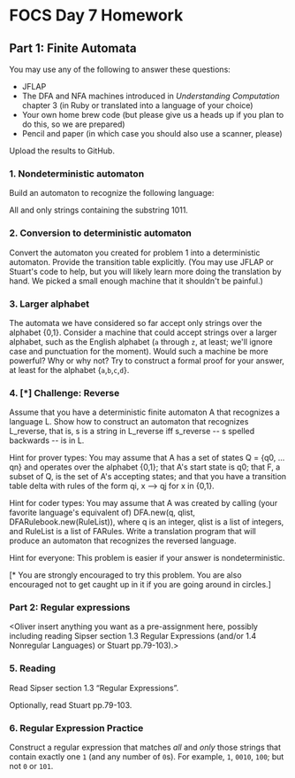 # FOCS Day 7 Homework

## Part 1: Finite Automata

You may use any of the following to answer these questions:

 - JFLAP
 - The DFA and NFA machines introduced in _Understanding Computation_ chapter 3 (in Ruby or translated into a language of your choice)
 - Your own home brew code (but please give us a heads up if you plan to do this, so we are prepared) 
 - Pencil and paper (in which case you should also use a scanner, please)

Upload the results to GitHub.

### 1. Nondeterministic automaton

Build an automaton to recognize the following language:

All and only strings containing the substring 1011.

### 2. Conversion to deterministic automaton

Convert the automaton you created for problem 1 into a deterministic automaton.  Provide the transition table explicitly.  (You may use JFLAP or Stuart's code to help, but you will likely learn more doing the translation by hand.  We picked a small enough machine that it shouldn't be painful.)

### 3. Larger alphabet

The automata we have considered so far accept only strings over the alphabet {0,1}.  Consider a machine that could accept strings over a larger alphabet, such as the English alphabet (`a` through `z`, at least; we'll ignore case and punctuation for the moment).  Would such a machine be more powerful?  Why or why not?  Try to construct a formal proof for your answer, at least for the alphabet {`a`,`b`,`c`,`d`}.

### 4. [*] Challenge: Reverse

Assume that you have a deterministic finite automaton A that recognizes a language L.  Show how to construct an automaton that recognizes L_reverse, that is, s is a string in L_reverse iff s_reverse -- s spelled backwards -- is in L.

Hint for prover types:  You may assume that A has a set of states Q = {q0, ... qn} and operates over the alphabet {0,1}; that A's start state is q0; that F, a subset of Q, is the set of A's accepting states; and that you have a transition table delta with rules of the form qi, x --> qj for x in {0,1}. 

Hint for coder types:  You may assume that A was created by calling (your favorite language's equivalent of) DFA.new(q, qlist, DFARulebook.new(RuleList)), where q is an integer, qlist is a list of integers, and RuleList is a list of FARules.  Write a translation program that will produce an automaton that recognizes the reversed language.

Hint for everyone:  This problem is easier if your answer is nondeterministic.

[* You are strongly encouraged to try this problem.  You are also encouraged not to get caught up in it if you are going around in circles.]

### Part 2: Regular expressions

<Oliver insert anything you want as a pre-assignment here, possibly including reading Sipser section 1.3 Regular Expressions (and/or 1.4 Nonregular Languages) or Stuart pp.79-103).>

### 5. Reading

Read Sipser section 1.3 “Regular Expressions”.

Optionally, read Stuart pp.79-103.

### 6. Regular Expression Practice

Construct a regular expression that matches *all* and *only* those strings that contain exactly one `1` (and any number of `0`s). For example, `1`, `0010`, `100`; but not `0` or `101`.
